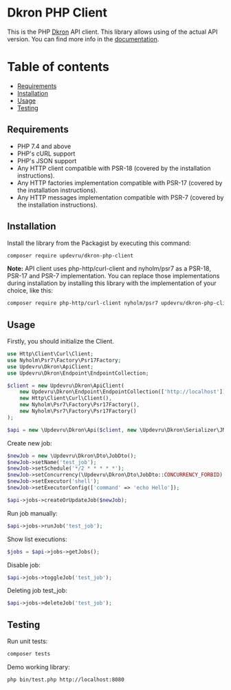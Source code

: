 # Dkron PHP Client

This is the PHP [Dkron](https://dkron.io) API client. This library allows using of the actual API version.
You can find more info in the [documentation](https://dkron.io/api/).

# Table of contents

* [Requirements](#requirements)
* [Installation](#installation)
* [Usage](#usage)
* [Testing](#testing)


## Requirements

* PHP 7.4 and above
* PHP's cURL support
* PHP's JSON support
* Any HTTP client compatible with PSR-18 (covered by the installation instructions).
* Any HTTP factories implementation compatible with PSR-17 (covered by the installation instructions).
* Any HTTP messages implementation compatible with PSR-7 (covered by the installation instructions).

## Installation

Install the library from the Packagist by executing this command:

```bash
composer require updevru/dkron-php-client
```

**Note:** API client uses php-http/curl-client and nyholm/psr7 as a PSR-18, PSR-17 and PSR-7 implementation. 
You can replace those implementations during installation by installing this library with the implementation of your choice, like this:

```bash
composer require php-http/curl-client nyholm/psr7 updevru/dkron-php-client
```

## Usage

Firstly, you should initialize the Client. 

```php
use Http\Client\Curl\Client;
use Nyholm\Psr7\Factory\Psr17Factory;
use Updevru\Dkron\ApiClient;
use Updevru\Dkron\Endpoint\EndpointCollection;

$client = new Updevru\Dkron\ApiClient(
    new Updevru\Dkron\Endpoint\EndpointCollection(['http://localhost']),
    new Http\Client\Curl\Client(),
    new Nyholm\Psr7\Factory\Psr17Factory(),
    new Nyholm\Psr7\Factory\Psr17Factory()
);

$api = new \Updevru\Dkron\Api($client, new \Updevru\Dkron\Serializer\JMSSerializer());
```

Create new job:

```php
$newJob = new \Updevru\Dkron\Dto\JobDto();
$newJob->setName('test_job');
$newJob->setSchedule('*/2 * * * * *');
$newJob->setConcurrency(\Updevru\Dkron\Dto\JobDto::CONCURRENCY_FORBID);
$newJob->setExecutor('shell');
$newJob->setExecutorConfig(['command' => 'echo Hello']);

$api->jobs->createOrUpdateJob($newJob);
```

Run job manually:

```php
$api->jobs->runJob('test_job');
```

Show list executions:

```php
$jobs = $api->jobs->getJobs();
```

Disable job:

```php
$api->jobs->toggleJob('test_job');
```

Deleting job test_job:

```php
$api->jobs->deleteJob('test_job');
```

## Testing

Run unit tests:

```bash
composer tests
```

Demo working library:

```bash
php bin/test.php http://localhost:8080
```